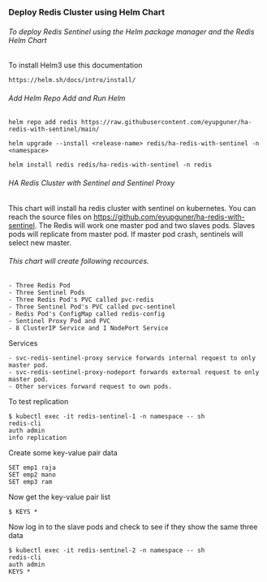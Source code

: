 ### Deploy Redis Cluster using Helm Chart

###### To deploy Redis Sentinel using the Helm package manager and the Redis Helm Chart

To install Helm3 use this documentation 

```
https://helm.sh/docs/intro/install/ 
```

###### Add Helm Repo Add and Run Helm

```shell
helm repo add redis https://raw.githubusercontent.com/eyupguner/ha-redis-with-sentinel/main/
```

```shell
helm upgrade --install <release-name> redis/ha-redis-with-sentinel -n <namespace>
```

```shell
helm install redis redis/ha-redis-with-sentinel -n redis
```

###### HA Redis Cluster with Sentinel and Sentinel Proxy
This chart will install ha redis cluster with sentinel on kubernetes. You can reach the source files on  https://github.com/eyupguner/ha-redis-with-sentinel. The Redis will work one master pod and two slaves pods. Slaves pods will replicate from master pod. If master pod crash, sentinels will select new master.  

###### This chart will create following recources.

```shell
- Three Redis Pod
- Three Sentinel Pods 
- Three Redis Pod's PVC called pvc-redis
- Three Sentinel Pod's PVC called pvc-sentinel
- Redis Pod's ConfigMap called redis-config
- Sentinel Proxy Pod and PVC
- 8 ClusterIP Service and 1 NodePort Service
```
Services

```shell
- svc-redis-sentinel-proxy service forwards internal request to only master pod.
- svc-redis-sentinel-proxy-nodeport forwards external request to only master pod.
- Other services forward request to own pods.
```

To test replication
```
$ kubectl exec -it redis-sentinel-1 -n namespace -- sh
redis-cli 
auth admin
info replication
```
Create some key-value pair data
```
SET emp1 raja
SET emp2 mano
SET emp3 ram
```
Now get the key-value pair list
```
$ KEYS *
```
Now log in to the slave pods and check to see if they show the same three data
```
$ kubectl exec -it redis-sentinel-2 -n namespace -- sh
redis-cli 
auth admin
KEYS *
```
